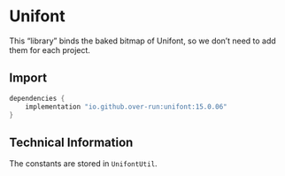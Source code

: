 # Unifont

This “library” binds the baked bitmap of Unifont, so we don’t need to add them for each project.

## Import

```groovy
dependencies {
    implementation "io.github.over-run:unifont:15.0.06"
}
```

## Technical Information

The constants are stored in `UnifontUtil`.
